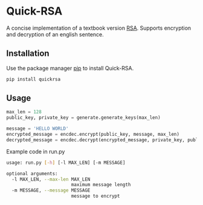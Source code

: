 # Quick-RSA
A concise implementation of a textbook version [RSA](https://en.wikipedia.org/wiki/RSA_(cryptosystem)). Supports encryption and decryption of an english sentence.

## Installation
Use the package manager [pip](https://pip.pypa.io/en/stable/) to install Quick-RSA.

```bash
pip install quickrsa
```

## Usage
```python
max_len = 128
public_key, private_key = generate.generate_keys(max_len)

message = 'HELLO WORLD'
encrypted_message = encdec.encrypt(public_key, message, max_len)
decrypted_message = encdec.decrypt(encrypted_message, private_key, public_key)
```

Example code in run.py
```bash
usage: run.py [-h] [-l MAX_LEN] [-m MESSAGE]

optional arguments:
  -l MAX_LEN, --max-len MAX_LEN
                        maximum message length
  -m MESSAGE, --message MESSAGE
                        message to encrypt
```